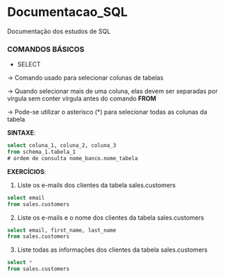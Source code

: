 # Documentacao_SQL
Documentação dos estudos de SQL

### COMANDOS BÁSICOS

* SELECT

-> Comando usado para selecionar colunas de tabelas

-> Quando selecionar mais de uma coluna, elas devem ser separadas por vírgula sem conter vírgula antes do comando __FROM__

-> Pode-se utilizar o asterisco (*) para selecionar todas as colunas da tabela

__SINTAXE__:
~~~sql
select coluna_1, coluna_2, coluna_3
from schema_1.tabela_1
# ordem de consulta nome_banco.nome_tabela
~~~
__EXERCÍCIOS__:
1. Liste os e-mails dos clientes da tabela sales.customers
~~~sql
select email
from sales.customers
~~~
2. Liste os e-mails e o nome dos clientes da tabela sales.customers
~~~sql
select email, first_name, last_name
from sales.customers
~~~
3. Liste todas as informações dos clientes da tabela sales.customers
~~~sql
select *
from sales.customers
~~~
